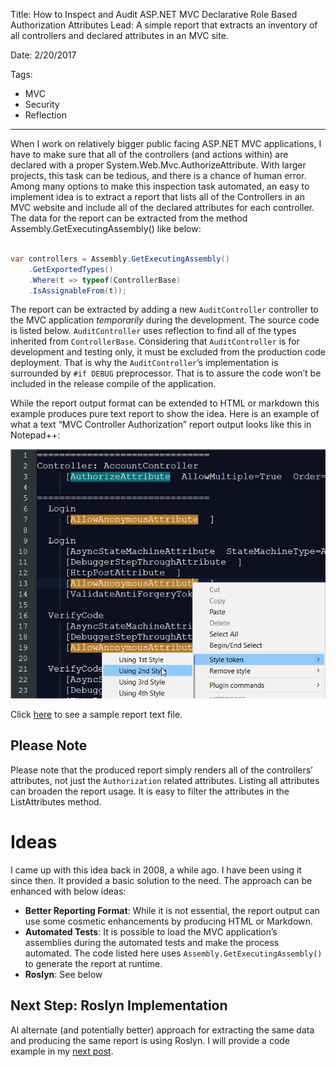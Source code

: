 Title: How to Inspect and Audit ASP.NET MVC Declarative Role Based Authorization Attributes
Lead: A simple report that extracts an inventory of all controllers and declared attributes in an MVC site.

Date: 2/20/2017

Tags:

- MVC
- Security
- Reflection

---

When I work on relatively bigger public facing ASP.NET MVC applications, I have to make sure that all of the controllers (and actions within) are declared with a proper System.Web.Mvc.AuthorizeAttribute. With larger projects, this task can be tedious, and there is a chance of human error. Among many options to make this inspection task automated, an easy to implement idea is to extract a report that lists all of the Controllers in an MVC website and include all of the declared attributes for each controller. The data for the report can be extracted from the method Assembly.GetExecutingAssembly() like below:

```cs

var controllers = Assembly.GetExecutingAssembly()
	.GetExportedTypes()
	.Where(t => typeof(ControllerBase)
	.IsAssignableFrom(t));

```

The report can be extracted by adding a new `AuditController` controller to the MVC application _temporarily_ during the development. The source code is listed below. `AuditController` uses reflection to find all of the types inherited from `ControllerBase`.  Considering that `AuditController` is for development and testing only, it must be excluded from the production code deployment. That is why the `AuditController`’s implementation is surrounded by `#if DEBUG` preprocessor. That is to assure the code won’t be included in the release compile of the application.

<script src="https://gist.github.com/AliMoeen/a7bf58dd71450fe3e1b7ee4a7cda00e9.js"></script>

While the report output format can be extended to HTML or markdown this example produces pure text report to show the idea. Here is an example of what a text “MVC Controller Authorization” report output looks like this in Notepad++: 


![How to Inspect and Audit ASP.NET MVC Declarative Role Based Authorization Attributes](images/how-to-inspect-and-audit-asp.net-mvc-declarative-role-based-authorization-attributes.png "How to Inspect and Audit ASP.NET MVC Declarative Role Based Authorization Attributes")

Click [here](files/mvc-authorization-attributes-report-sample.txt "How to Inspect and Audit ASP.NET MVC Declarative Role Based Authorization Attributes") to see a sample report text file.  

## Please Note
Please note that the produced report simply renders all of the controllers’ attributes, not just the `Authorization` related attributes. Listing all attributes can broaden the report usage. It is easy to filter the attributes in the ListAttributes method.



# Ideas 

I came up with this idea back in 2008, a while ago. I have been using it since then. It provided a basic solution to the need. The approach can be enhanced with below ideas: 

+ **Better Reporting Format**: While it is not essential, the report output can use some cosmetic enhancements by producing HTML or Markdown. 
+ **Automated Tests**: It is possible to load the MVC application’s assemblies during the automated tests and make the process automated. The code listed here uses `Assembly.GetExecutingAssembly()` to generate the report at runtime.
+ **Roslyn**: See below

## Next Step: Roslyn Implementation

Al alternate (and potentially better) approach for extracting the same data and producing the same report is using Roslyn. I will provide a code example in my [next post](how-to-inspect-and-audit-mvc-authorization-attributes-using-roslyn "How to Inspect and Audit MVC Role Based Authorization Attributes Using Roslyn").

